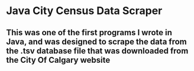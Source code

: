 # Java City Census Data Scraper
## This was one of the first programs I wrote in Java, and was designed to scrape the data from the .tsv database file that was downloaded from the City Of Calgary website
